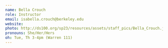 ```yaml
---
name: Bella Crouch
role: Instructor
email: isabella.crouch@berkeley.edu
website: 
photo: http://ds100.org/sp23/resources/assets/staff_pics/Bella_Crouch.jpeg
pronouns: She/Her/Hers
oh: Tue, Th 3-4pm (Warren 111)
---
```


